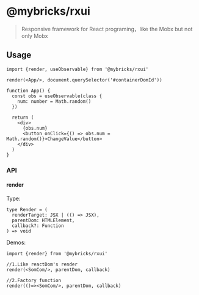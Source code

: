 # @mybricks/rxui

> Responsive framework for React programing，like the Mobx but not only Mobx

## Usage

```tsx
import {render, useObservable} from '@mybricks/rxui'

render(<App/>, document.querySelector('#containerDomId'))

function App() {
  const obs = useObservable(class {
    num: number = Math.random()
  })

  return (
    <div>
      {obs.num}
      <button onClick={() => obs.num = Math.random()}>ChangeValue</button>
    </div>
  )
}
```

### API

#### render

Type:
```tsx
type Render = (
  renderTarget: JSX | (() => JSX),
  parentDom: HTMLElement,
  callback?: Function
) => void
```

Demos:
```tsx
import {render} from '@mybricks/rxui'

//1.Like reactDom's render
render(<SomCom/>, parentDom, callback)

//2.Factory function
render(()=><SomCom/>, parentDom, callback)
```
